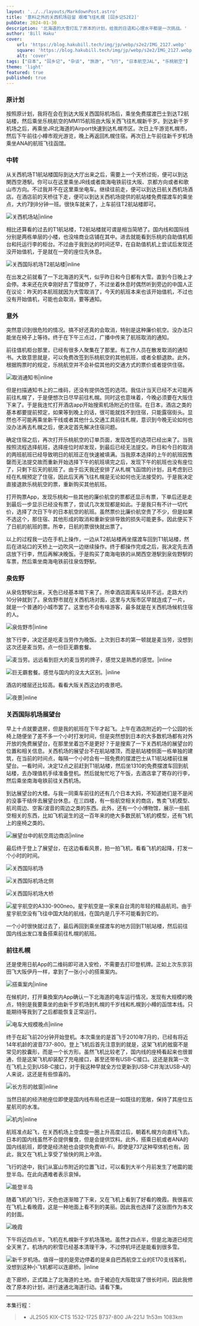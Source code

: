 ```yaml
---
layout: '../../layouts/MarkdownPost.astro'
title: '意料之外的关西机场驻留 艰难飞往札幌 [回乡记S2E2]'
pubDate: 2024-01-30
description: '北海道的大雪打乱了原本的计划，给我的日语和心理水平都是一次挑战。'
author: 'Bill Haku'
cover:
    url: 'https://blog.hakubill.tech/img/jp/webp/s2e2/IMG_2127.webp'
    square: 'https://blog.hakubill.tech/img/jp/webp/s2e2/IMG_2127.webp'
    alt: 'cover'
tags: ["日本", "回乡记", "杂谈", "旅游", "飞行", "日本航空JAL", "乐桃航空"]
theme: 'light'
featured: true
published: true
---
```


### 原计划

按照原计划，我将在会在到达大阪关西国际机场后，乘坐免费摆渡巴士到达T2航站楼，然后乘坐乐桃航空的MM115航班由大阪关西飞往札幌新千岁。到达新千岁机场之后，再乘坐JR北海道的Airport快速到达札幌市区。次日上午游览札幌市，然后下午前往小樽市观光游览，晚上再返回札幌住宿。再次日上午前往新千岁机场乘坐ANA的航班飞往函馆。

### 中转

从关西机场T1航站楼国际到达大厅出来之后，需要上一个天桥过街，便可以到达関西空港駅。你可以在这里乘坐JR线或者南海电铁前往大阪、京都方向或者和歌山市方向。不过我并不在这里乘坐电车。继续往前走，便可以到达日航关西机场酒店。在酒店前的天桥往下走，便可以到达关西机场提供的航站楼免费摆渡车的乘坐点，大约7到8分钟一班。很快车就来了，上车前往T2航站楼即可。

![关西机场站|inline](https://blog.hakubill.tech/img/jp/webp/s2e2/IMG_2036.webp)

相比还算看的过去的T1航站楼，T2航站楼就可谓是相当简陋了。国内线和国际线分别是两栋单层的小楼，也没啥商业店铺在其中。进去就能看到乐桃的自助值机柜台和托运行李的柜台。不过由于我到达的时间还早，在自助值机机上尝试后发现还没开始值机，于是就在一旁的座位先休息。

![关西国际机场T2航站楼|inline](https://blog.hakubill.tech/img/jp/webp/s2e2/IMG_2037.webp)

在出发之前就看了一下北海道的天气，似乎昨日和今日都有大雪。直到今日晚上才会停。本来还在庆幸刚好去了雪就停了，不过坐着休息时偶然听到旁边的中国人正在议论：昨天的本航班就因为大雪取消了，今天的航班本来也该开始值机，不过也没有开始值机，可能也会取消，要等通知。

### 意外

突然意识到很危险的情况。搞不好还真的会取消，特别是这种廉价航空。没办法只能坐在椅子上等待。终于在下午三点过，广播中传来了航班取消的通知。

前往值机柜台那里，已经有很多人聚集在了那里。有工作人员在散发取消的通知书。大致意思就是，可以免费改签到乐桃航空的其他航班，或者全额退款。此外，根据购票时的规定，乐桃航空并不会补偿其他的交通方式的票价或者提供住宿。

![取消通知书|inline](https://blog.hakubill.tech/img/jp/webp/s2e2/IMG_2040.webp)

但是扫描通知书上的二维码，还没有提供改签的选项。我估计当天已经不太可能再前往札幌了，于是便想次日尽早前往札幌。同时这也意味着，今晚必须要在大阪住下来了。于是我连忙打开酒店app开始搜索机场附近的住宿。在日本，酒店之类的基本都要提前预定，如果等到晚上的话，很可能就找不到住宿，只能露宿街头。显然也不可能再乘坐新干线或者其他什么交通工具前往札幌，意识到今晚无论如何也没办法再去札幌之后，便决定首先解决住宿问题。

确定住宿之后，再次打开乐桃航空的订单页面，发现改签的选项已经出来了。当我按照流程选择航班，选择座位时却发现，到最后已经无法提交。昨日和今日的取消的两班航班已经导致明日的航班正在快速被填满。当我原本选择的上午的航班因售罄而无法提交故而重新开始选择下午的航班填完之后，发现下午的航班也没有座位了，只剩下后天的航班了。由于后天我还安排了从札幌飞函馆的计划，且考虑到已经在札幌预定了住宿，因此后天再飞往札幌是无论如何也无法接受的。于是我决定直接退款乐桃航空的票，重新购买其他航班。

打开购票App，发现乐桃和一些其他的廉价航空的票都还显示有票，下单后还是走到最后一步显示已经没有票了，尝试几次发现都是如此。于是我只有不计一切代价，选择了次日下午的日本航空的航班。虽然票价比廉价航空贵了不少，但是如果不选这个，那住宿、其他形成的取消和重新安排导致的损失可能更多。因此便买下了日航的航班的票。所幸，日航的票很快就出票了。

以上的过程我一边在手机上操作，一边从T2航站楼再坐摆渡车回到T1航站楼，然后在进站口的天桥上一边吹风一边继续操作。终于都操作完成之后，我决定先去酒店放下行李，然后再解决晚饭。于是购买了南海电铁的从関西空港駅到泉佐野駅的车票，然后乘坐南海电铁前往泉佐野駅。

### 泉佐野

从泉佐野駅出来，天色已经基本暗下来了。所幸酒店距离车站并不远，走路大约10分钟就到了。泉佐野市就在关西机场对面，这里与大阪市区早就连成了一片，就是一个普通的小城市罢了。这里也不会有啥游客，最多就是在关西机场候机住宿的人。

![泉佐野市|inline](https://blog.hakubill.tech/img/jp/webp/s2e2/IMG_2043.webp)

放下行李，决定还是吃麦当劳作为晚饭。上次到日本的第一顿就是麦当劳，没想到这次还是麦当劳。点一份巨无霸套餐。

![麦当劳。远远看到巨大的麦当劳的牌子，感觉又是熟悉的感觉。|inline](https://blog.hakubill.tech/img/jp/webp/s2e2/IMG_2044.webp)

![巨无霸套餐。感觉与国内的没太大区别。|inline](https://blog.hakubill.tech/img/jp/webp/s2e2/IMG_2046.webp)

酒店的楼层还比较高。看看大阪关西这边的夜景吧。

![夜景|inline](https://blog.hakubill.tech/img/jp/webp/s2e2/_DSC2074.webp)

### 关西国际机场展望台

早上十点就要退房，但是我的航班在下午才起飞。上午在酒店附近的一个公园的长椅上随便坐了差不多一个小时打发时间，但是突然想到日本的大多数机场都有对外开放的免费展望台，在那里坐着岂不是更好？于是搜索了一下关西机场的展望台的位置和相关信息。关西机场的展望台不在航站楼顶，而是航站楼侧面一栋单独的建筑，在当前的时间点，每隔一个小时会有一班免费的摆渡巴士从T1航站楼前往展望台。一看时间，决定12点之前赶到T1航站楼，然后坐1310的免费摆渡车回到航站楼，去办理值机手续准备登机。然后就匆忙吃了午饭，去酒店拿了寄存的行李，然后乘坐南海电铁前往关西机场。

到达展望台的大楼。与我一同乘车前往的还有几个日本大妈，不知道她们是不是闲的没事干结伴去展望台休息。在三四楼，有一些航空相关的商店，售卖飞机模型、航司周边、空客/波音的周边之类的东西。此外，还有一个小博物馆，展示一些航空相关的东西，比如飞机诞生的这一百年来的绝大多数民航飞机的模型，还有飞机上的座椅之类的。

![展望台中的航空周边商店|inline](https://blog.hakubill.tech/img/jp/webp/s2e2/IMG_2068.webp)

最后终于登上了展望台，在这边看看风景，拍一拍飞机，看看飞机的起降，打发一个小时的时间。

![关西国际机场](https://blog.hakubill.tech/img/jp/webp/s2e2/_DSC2083.webp)

![关西国际机场北侧](https://blog.hakubill.tech/img/jp/webp/s2e2/_DSC2084.webp)

![关西国际机场大桥](https://blog.hakubill.tech/img/jp/webp/s2e2/_DSC2091.webp)

![星宇航空的A330-900neo。星宇航空是一家来自台湾的年轻的精品航司。由于星宇航空没有飞往中国大陆的航线，在国内是几乎不可能看到它的。](https://blog.hakubill.tech/img/jp/webp/s2e2/_DSC2103.webp)

一个小时很快就过去了，最后再回到乘坐摆渡车的地方回到T1航站楼，然后前往国内线出发口准备搭乘前往札幌的航班。

### 前往札幌

还是使用日航App的二维码即可进入安检，不需要去打印登机牌。正如上次东京羽田飞大阪伊丹一样，拿到了一张小小的搭乘案内。

![搭乘案内|inline](https://blog.hakubill.tech/img/jp/webp/s2e2/IMG_2080.webp)

在候机时，打开乗換案内App确认一下北海道的电车运行情况，发现有大规模的晚点，特别是我要乘坐的由新千岁机场到札幌的千岁线和札幌到小樽的函馆本线。只能期待等我到了之后都能恢复正常运行。

![电车大规模晚点|inline](https://blog.hakubill.tech/img/jp/webp/s2e2/IMG_2079.webp)

终于在起飞前20分钟开始登机。本次乘坐的是首飞于2010年7月的，已经有将近14年机龄的波音737-800。登上飞机后首先注意到的就是，这架飞机的舷窗不是常见的胶囊形，而是一个长方形。虽然飞机比较老了，国内线的座椅看起来也很普通，但是这架飞机却装配了充电接口，甚至还带有USB-C接口。这还是我第一次在飞机上见到USB-C接口，对于我这种早就全方位更新到USB-C并淘汰USB-A的人来说，这还是有些惊喜的。

![长方形的舷窗|inline](https://blog.hakubill.tech/img/jp/webp/s2e2/IMG_2090.webp)

当然日航的经济舱座位即使是国内线布局也还是一如既往的宽敞，保持了其座位五星航司的水准。

![机内|inline](https://blog.hakubill.tech/img/jp/webp/s2e2/IMG_2088.webp)

航班准点起飞，在关西机场上空盘旋一圈上升高度过后，朝着札幌方向直线飞去。日本的国内线虽然不会提供餐食，但是会提供饮料。此外，搭乘日航或者ANA的国内线航班，即使是经济舱也会提供免费Wi-Fi，即使是737这种窄体机也有。因此，我又在飞机上享受了愉快的网上冲浪。

飞行的途中，我们从富山市附近的位置飞过，可以看到大半个月前发生了地震的能登半岛。在此向遇难者表示哀悼。

![能登半岛](https://blog.hakubill.tech/img/jp/webp/s2e2/IMG_2118.webp)

随着飞机的飞行，天色也逐渐暗了下来，又在飞机上看到了好看的晚霞。我很喜欢在飞机上看晚霞，这是一种地面上看不到的美丽。因此我也选择了这张图作为本文的封面。

![晚霞](https://blog.hakubill.tech/img/jp/webp/s2e2/IMG_2127.webp)

下午将近四点半，飞机在札幌新千岁机场落地。虽然才四点半，但是北海道已经完全天黑了。机场内的积雪已经基本清理干净，不过停机坪还是能看到很多雪。

![新千岁机场。值得一提的是旁边停着的是来自巴西航空工业的E170支线客机，没想到这种小飞机都可以连廊桥。|inline](https://blog.hakubill.tech/img/jp/webp/s2e2/IMG_2132.webp)

走下廊桥，正式踏上了北海道的土地。由于被迫在大阪耽误了很长时间，因此我修改了原本的计划，进行速通北海道行动。请看下集。

---

本集行程：

> - JL2505 KIX-CTS 1532-1725 B737-800 JA-221J 1h53m 1083km
